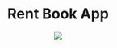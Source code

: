 <h1 align="center">Rent Book App</h1>
<p align='center'>
  <img src='https://png.pngtree.com/png-vector/20190412/ourlarge/pngtree-tutorial-and-e-book-illustration-concept-flat-design-concept-of-png-image_930168.jpg' />
  </a>
</p>
